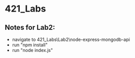 # 421_Labs

## Notes for Lab2:
- navigate to 421_Labs\Lab2\node-express-mongodb-api
- run "npm install"
- run "node index.js"
